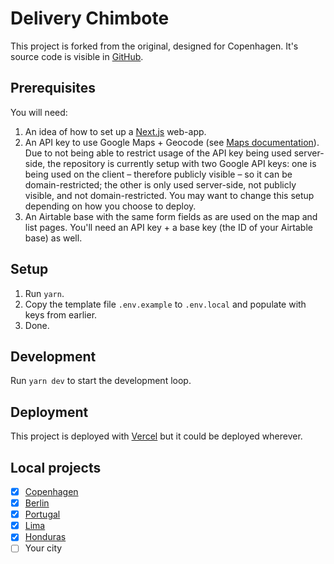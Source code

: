 # Delivery Chimbote

This project is forked from the original, designed for Copenhagen. It's source code is visible in [GitHub](https://github.com/covid19-group/dinecph).

## Prerequisites

You will need:

1. An idea of how to set up a [Next.js](https://nextjs.org/) web-app.
2. An API key to use Google Maps + Geocode (see [Maps documentation](https://developers.google.com/maps/documentation/javascript/tutorial)). Due to not being able to restrict usage of the API key being used server-side, the repository is currently setup with two Google API keys: one is being used on the client – therefore publicly visible – so it can be domain-restricted; the other is only used server-side, not publicly visible, and not domain-restricted. You may want to change this setup depending on how you choose to deploy.
3. An Airtable base with the same form fields as are used on the map and list pages. You'll need an API key + a base key (the ID of your Airtable base) as well.

## Setup

1. Run `yarn`.
2. Copy the template file `.env.example` to `.env.local` and populate with keys from earlier.
3. Done.

## Development

Run `yarn dev` to start the development loop.

## Deployment

This project is deployed with [Vercel](https://vercel.com) but it could be deployed wherever.

## Local projects

- [x] [Copenhagen](https://dinecph.dk)
- [x] [Berlin](https://dineinberlin.com)
- [x] [Portugal](https://jantarada.pt)
- [x] [Lima](https://llegamosatucasa.com)
- [x] [Honduras](https://vamosatucasa.com)
- [ ] Your city
